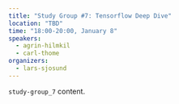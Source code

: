 ```yaml
---
title: "Study Group #7: Tensorflow Deep Dive"
location: "TBD"
time: "18:00-20:00, January 8"
speakers:
  - agrin-hilmkil
  - carl-thome
organizers:
  - lars-sjosund
---
```

`study-group_7` content.
